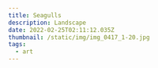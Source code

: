 ```yaml
---
title: Seagulls
description: Landscape
date: 2022-02-25T02:11:12.035Z
thumbnail: /static/img/img_0417_1-20.jpg
tags:
  - art
---
```

